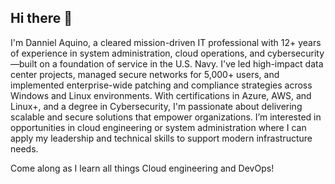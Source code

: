 ## Hi there 👋
I'm Danniel Aquino, a cleared mission-driven IT professional with 12+ years of experience in system administration, cloud operations, and cybersecurity—built on a foundation of service in the U.S. Navy. I've led high-impact data center projects, managed secure networks for 5,000+ users, and implemented enterprise-wide patching and compliance strategies across Windows and Linux environments. With certifications in Azure, AWS, and Linux+, and a degree in Cybersecurity, I'm passionate about delivering scalable and secure solutions that empower organizations. I’m interested in opportunities in cloud engineering or system administration where I can apply my leadership and technical skills to support modern infrastructure needs.

Come along as I learn all things Cloud engineering and DevOps!
<!--
**danninthecloud/danninthecloud** is a ✨ _special_ ✨ repository because its `README.md` (this file) appears on your GitHub profile.

Here are some ideas to get you started:

- 🔭 I’m currently working on ...
- 🌱 I’m currently learning ...
- 👯 I’m looking to collaborate on ...
- 🤔 I’m looking for help with ...
- 💬 Ask me about ...
- 📫 How to reach me: ...
- 😄 Pronouns: ...
- ⚡ Fun fact: ...
-->
